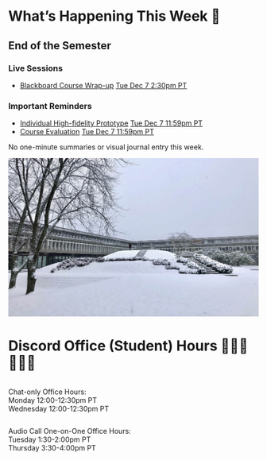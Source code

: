 <div class=alert>

# What’s Happening This Week 💫

## End of the Semester

### Live Sessions

* [Blackboard Course Wrap-up](https://canvas.sfu.ca/courses/64326/external_tools/3544) <span class='badge'> [Tue Dec 7 2:30pm PT](https://www.timeanddate.com/worldclock/fixedtime.html?msg=CMPT-363+Course+Wrapup&iso=20211207T1430&p1=256&am=30)</span>

### Important Reminders

* [Individual High-fidelity Prototype](https://canvas.sfu.ca/courses/64326/assignments/662759) <span class='badge'> [Tue Dec 7 11:59pm PT](https://www.timeanddate.com/worldclock/fixedtime.html?msg=CMPT-363+High-fidelity+Prototype+Due+Date&iso=20211207T2359&p1=256)</span>  
* [Course Evaluation](https://sfu.bluera.com/SFU) <span class='badge'> [Tue Dec 7 11:59pm PT](https://www.timeanddate.com/worldclock/fixedtime.html?msg=CMPT-363+High-fidelity+Prototype+Due+Date&iso=20211207T2359&p1=256)</span>  

No one-minute summaries or visual journal entry this week.

</div>

![SFU in the Winter](images/FF8J5MjXwA0S3UP.jpg ':class=banner-image')

# Discord Office (Student) Hours ‍👩🏽‍💻👨🏽‍💻

<div class="row">
<div class="column">

Chat-only Office Hours:  
Monday 12:00-12:30pm PT  
Wednesday 12:00-12:30pm PT   

</div>
<div class="column">

Audio Call One-on-One Office Hours:  
Tuesday 1:30-2:00pm PT  
Thursday 3:30-4:00pm PT  

</div>
</div>
